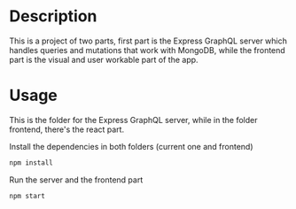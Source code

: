 # Description
This is a project of two parts, first part is the Express GraphQL server which handles queries and mutations that work with MongoDB, while the frontend part is the visual and user workable part of the app.

# Usage
This is the folder for the Express GraphQL server, while in the folder frontend, there's the react part.

Install the dependencies in both folders (current one and frontend)
```sh
npm install
```

Run the server and the frontend part
```sh
npm start
```
